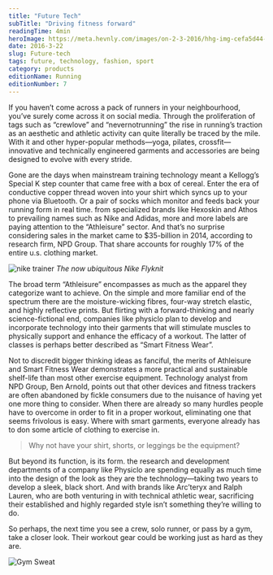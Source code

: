```yaml
---
title: "Future Tech"
subTitle: "Driving fitness forward"
readingTime: 4min
heroImage: https://meta.hevnly.com/images/on-2-3-2016/hhg-img-cefa5d44-b601-46c3-ab03-1df1d05b19c9.png
date: 2016-3-22
slug: Future-tech
tags: future, technology, fashion, sport
category: products
editionName: Running
editionNumber: 7
---
```



If you haven’t come across a pack of runners in your neighbourhood, you’ve surely come across it on social media. Through the proliferation of tags such as “crewlove” and “nevernotrunning” the rise in running’s traction as an aesthetic and athletic activity can quite literally be traced by the mile. With it and other hyper-popular methods—yoga, pilates, crossfit—innovative and technically engineered garments and accessories are being designed to evolve with every stride.

Gone are the days when mainstream training technology meant a Kellogg’s Special K step counter that came free with a box of cereal. Enter the era of conductive copper thread woven into your shirt which syncs up to your phone via Bluetooth. Or a pair of socks which monitor and feeds back your running form in real time. from specialized brands like Hexoskin and Athos to prevailing names such as Nike and Adidas, more and more labels are paying attention to the “Athleisure” sector. And that’s no surprise considering sales in the market came to $35-billion in 2014, according to research firm, NPD Group. That share accounts for roughly 17% of the entire u.s. clothing market.


![nike trainer](https://meta.hevnly.com/images/on-2-3-2016/hhg-img-eb46ceaa-001a-4b08-9b45-85e0dbd984c7.png)
*The now ubiquitous Nike Flyknit*

The broad term “Athleisure” encompasses as much as the apparel they categorize want to achieve. On the simple and more familiar end of the spectrum there are the moisture-wicking fibres, four-way stretch elastic, and highly reflective prints. But flirting with a forward-thinking and nearly science-fictional end, companies like physiclo plan to develop and incorporate technology into their garments that will stimulate muscles to physically support and enhance the efficacy of a workout. The latter of classes is perhaps better described as “Smart Fitness Wear”.

Not to discredit bigger thinking ideas as fanciful, the merits of Athleisure and Smart Fitness Wear demonstrates a more practical and sustainable shelf-life than most other exercise equipment. Technology analyst from NPD Group, Ben Arnold, points out that other devices and fitness trackers are often abandoned by fickle consumers due to the nuisance of having yet one more thing to consider. When there are already so many hurdles people have to overcome in order to fit in a proper workout, eliminating one that seems frivolous is easy. Where with smart garments, everyone already has to don some article of clothing to exercise in.

>Why not have your shirt, shorts, or leggings be the equipment?

But beyond its function, is its form. the research and development departments of a company like Physiclo are spending equally as much time into the design of the look as they are the technology—taking two years to develop a sleek, black short. And with brands like Arc’teryx and Ralph Lauren, who are both venturing in with technical athletic wear, sacrificing their established and highly regarded style isn’t something they’re willing to do.

So perhaps, the next time you see a crew, solo runner, or pass by a gym, take a closer look. Their workout gear could be working just as hard as they are.

![Gym Sweat ](https://meta.hevnly.com/images/on-2-3-2016/hhg-img-b8c2114e-b14e-460c-94aa-b29e9d1db240.png)
